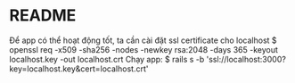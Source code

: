 # README

Để app có thể hoạt động tốt, ta cần cài đặt ssl certificate cho localhost
$ openssl req -x509 -sha256 -nodes -newkey rsa:2048 -days 365 -keyout localhost.key -out localhost.crt
Chạy app: $ rails s -b 'ssl://localhost:3000?key=localhost.key&cert=localhost.crt'
